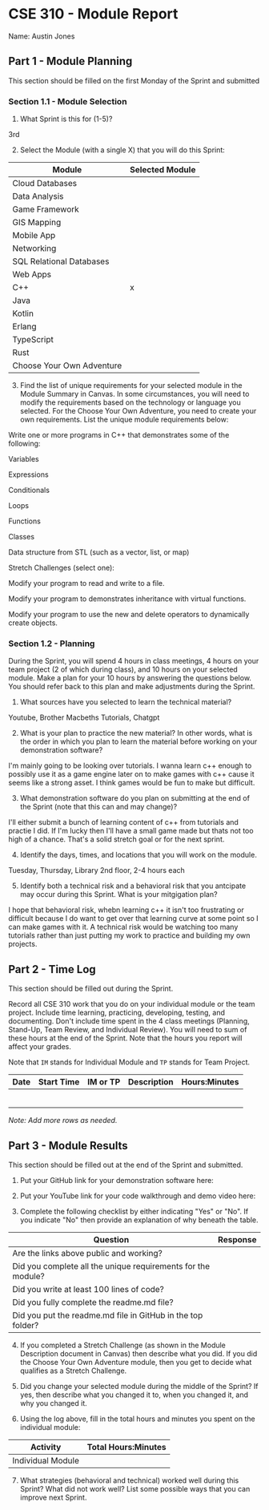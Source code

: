 # CSE 310 - Module Report

Name: Austin Jones

## Part 1 - Module Planning

This section should be filled on the first Monday of the Sprint and submitted

### Section 1.1 - Module Selection

1. What Sprint is this for (1-5)?

3rd

2. Select the Module (with a single X) that you will do this Sprint:

|Module                   |Selected Module|
|-------------------------|---------------|
|Cloud Databases          |               |
|Data Analysis            |               |
|Game Framework           |               |
|GIS Mapping              |               |
|Mobile App               |               |
|Networking               |               |
|SQL Relational Databases |               |
|Web Apps                 |               |
|C++                      |       x       |
|Java                     |               |
|Kotlin                   |               |
|Erlang                   |               |
|TypeScript               |               |
|Rust                     |               |
|Choose Your Own Adventure|               |

3. Find the list of unique requirements for your selected module in the Module Summary in Canvas.  In some circumstances, you will need to modify the requirements based on the technology or language you selected.  For the Choose Your Own Adventure, you need to create your own requirements.  List the unique module requirements below:

Write one or more programs in C++ that demonstrates some of the following:

Variables

Expressions

Conditionals

Loops

Functions

Classes

Data structure from STL (such as a vector, list, or map)

Stretch Challenges (select one):

Modify your program to read and write to a file.

Modify your program to demonstrates inheritance with virtual functions.

Modify your program to use the new and delete operators to dynamically create objects.

### Section 1.2 - Planning

During the Sprint, you will spend 4 hours in class meetings, 4 hours on your team project (2 of which during class), and 10 hours on your selected module.  Make a plan for your 10 hours by answering the questions below.  You should refer back to this plan and make adjustments during the Sprint.

1. What sources have you selected to learn the technical material?

Youtube, Brother Macbeths Tutorials, Chatgpt

2. What is your plan to practice the new material?  In other words, what is the order in which you plan to learn the material before working on your demonstration software?

I'm mainly going to be looking over tutorials. I wanna learn c++ enough to possibly use it as a game engine later on to make games with c++ cause it seems like a strong asset. I think games would be fun to make but difficult. 

3. What demonstration software do you plan on submitting at the end of the Sprint (note that this can and may change)?

I'll either submit a bunch of learning content of c++ from tutorials and practie I did. If I'm lucky then I'll have a small game made but thats not too high of a chance. That's a solid stretch goal or for the next sprint. 

4. Identify the days, times, and locations that you will work on the module.

Tuesday, Thursday, Library 2nd floor, 2-4 hours each

5. Identify both a technical risk and a behavioral risk that you antcipate may occur during this Sprint.  What is your mitgigation plan?

I hope that behavioral risk, whebn learning c++ it isn't too frustrating or difficult because I do want to get over that learning curve at some point so I can make games with it. A technical risk would be watching too many tutorials rather than just putting my work to practice and building my own projects.

## Part 2 - Time Log

This section should be filled out during the Sprint. 

Record all CSE 310 work that you do on your individual module or the team project.  Include time learning, practicing, developing, testing, and documenting.  Don't include time spent in the 4 class meetings (Planning, Stand-Up, Team Review, and Individual Review).  You will need to sum of these hours at the end of the Sprint. Note that the hours you report will affect your grades.

Note that `IM` stands for Individual Module and `TP` stands for Team Project.  

|Date      |Start Time|IM or TP|Description                                 |Hours:Minutes|
|----------|----------|--------|--------------------------------------------|-------------|
|          |          |        |                                            |             |
|          |          |        |                                            |             |
|          |          |        |                                            |             |
|          |          |        |                                            |             |
|          |          |        |                                            |             |
|          |          |        |                                            |             |

_Note: Add more rows as needed._


## Part 3 - Module Results

This section should be filled out at the end of the Sprint and submitted.

1. Put your GitHub link for your demonstration software here: 

2. Put your YouTube link for your code walkthrough and demo video here:

3. Complete the following checklist by either indicating "Yes" or "No". If you indicate "No" then provide an explanation of why beneath the table.

|Question                                                    |Response|
|------------------------------------------------------------|--------|
|Are the links above public and working?                     |        |
|Did you complete all the unique requirements for the module?|        |
|Did you write at least 100 lines of code?                   |        |
|Did you fully complete the readme.md file?                  |        |
|Did you put the readme.md file in GitHub in the top folder? |        |

4. If you completed a Stretch Challenge (as shown in the Module Description document in Canvas) then describe what you did.  If you did the Choose Your Own Adventure module, then you get to decide what qualifies as a Stretch Challenge.

5. Did you change your selected module during the middle of the Sprint?  If yes, then describe what you changed it to, when you changed it, and why you changed it.

6. Using the log above, fill in the total hours and minutes you spent on the individual module:

|Activity         |Total Hours:Minutes|
|-----------------|-------------------|
|Individual Module|                   |

7. What strategies (behavioral and technical) worked well during this Sprint?  What did not work well?  List some possible ways that you can improve next Sprint.
